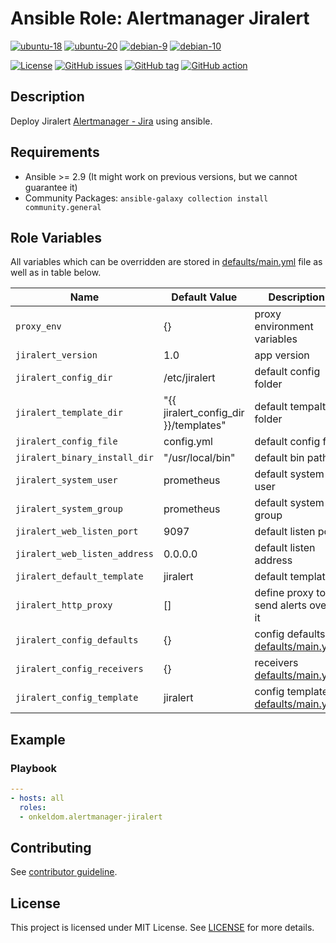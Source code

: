 # Ansible Role: Alertmanager Jiralert

[![ubuntu-18](https://img.shields.io/badge/ubuntu-18.x-orange?style=flat&logo=ubuntu)](https://ubuntu.com/)
[![ubuntu-20](https://img.shields.io/badge/ubuntu-20.x-orange?style=flat&logo=ubuntu)](https://ubuntu.com/)
[![debian-9](https://img.shields.io/badge/debian-9.x-orange?style=flat&logo=debian)](https://www.debian.org/)
[![debian-10](https://img.shields.io/badge/debian-10.x-orange?style=flat&logo=debian)](https://www.debian.org/)

[![License](https://img.shields.io/badge/license-MIT%20License-brightgreen.svg?style=flat)](https://opensource.org/licenses/MIT)
[![GitHub issues](https://img.shields.io/github/issues/OnkelDom/ansible-role-alertmanager-jiralert?style=flat)](https://github.com/OnkelDom/ansible-role-alertmanager-jiralert/issues)
[![GitHub tag](https://img.shields.io/github/tag/OnkelDom/ansible-role-alertmanager-jiralert.svg?style=flat)](https://github.com/OnkelDom/ansible-role-alertmanager-jiralert/tags)
[![GitHub action](https://github.com/OnkelDom/ansible-role-alertmanager-jiralert/workflows/ansible-lint/badge.svg)](https://github.com/OnkelDom/ansible-role-alertmanager-jiralert)

## Description

Deploy Jiralert [Alertmanager - Jira](https://github.com/prometheus-community/jiralert) using ansible.

## Requirements

- Ansible >= 2.9 (It might work on previous versions, but we cannot guarantee it)
- Community Packages: `ansible-galaxy collection install community.general`

## Role Variables

All variables which can be overridden are stored in [defaults/main.yml](defaults/main.yml) file as well as in table below.

| Name           | Default Value | Description                        |
| -------------- | ------------- | -----------------------------------|
| `proxy_env` | {} | proxy environment variables |
| `jiralert_version` | 1.0 | app version |
| `jiralert_config_dir` | /etc/jiralert | default config folder |
| `jiralert_template_dir` | "{{ jiralert_config_dir }}/templates" | default tempalte folder |
| `jiralert_config_file` | config.yml | default config file |
| `jiralert_binary_install_dir` | "/usr/local/bin" | default bin path |
| `jiralert_system_user` | prometheus | default system user |
| `jiralert_system_group` | prometheus | default system group |
| `jiralert_web_listen_port` | 9097 | default listen port |
| `jiralert_web_listen_address` | 0.0.0.0 | default listen address |
| `jiralert_default_template` | jiralert | default template |
| `jiralert_http_proxy` | [] | define proxy to send alerts over it |
| `jiralert_config_defaults` | {} | config defaults [defaults/main.yml](defaults/main.yml) |
| `jiralert_config_receivers` | {} | receivers [defaults/main.yml](defaults/main.yml) |
| `jiralert_config_template` | jiralert | config template [defaults/main.yml](defaults/main.yml) |

## Example

### Playbook

```yaml
---
- hosts: all
  roles:
  - onkeldom.alertmanager-jiralert
```

## Contributing

See [contributor guideline](CONTRIBUTING.md).

## License

This project is licensed under MIT License. See [LICENSE](/LICENSE) for more details.
